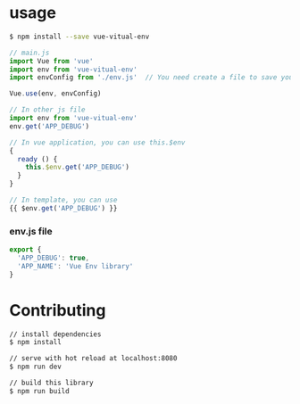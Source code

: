 # usage

``` bash
$ npm install --save vue-vitual-env
```

``` javascript
// main.js
import Vue from 'vue'
import env from 'vue-vitual-env'
import envConfig from './env.js'  // You need create a file to save your config

Vue.use(env, envConfig)
```

``` javascript
// In other js file
import env from 'vue-vitual-env'
env.get('APP_DEBUG')
```

``` javascript
// In vue application, you can use this.$env
{
  ready () {
    this.$env.get('APP_DEBUG')
  }
}
```

``` javascript
// In template, you can use
{{ $env.get('APP_DEBUG') }}
```

### env.js file

```javascript
export {
  'APP_DEBUG': true,
  'APP_NAME': 'Vue Env library'
}
```

# Contributing

``` bash
// install dependencies
$ npm install

// serve with hot reload at localhost:8080
$ npm run dev

// build this library
$ npm run build
```
